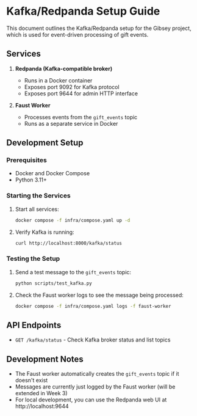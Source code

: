 # Kafka/Redpanda Setup Guide

This document outlines the Kafka/Redpanda setup for the Gibsey project, which is used for event-driven processing of gift events.

## Services

1. **Redpanda (Kafka-compatible broker)**
   - Runs in a Docker container
   - Exposes port 9092 for Kafka protocol
   - Exposes port 9644 for admin HTTP interface

2. **Faust Worker**
   - Processes events from the `gift_events` topic
   - Runs as a separate service in Docker

## Development Setup

### Prerequisites

- Docker and Docker Compose
- Python 3.11+

### Starting the Services

1. Start all services:
   ```bash
   docker compose -f infra/compose.yaml up -d
   ```

2. Verify Kafka is running:
   ```bash
   curl http://localhost:8000/kafka/status
   ```

### Testing the Setup

1. Send a test message to the `gift_events` topic:
   ```bash
   python scripts/test_kafka.py
   ```

2. Check the Faust worker logs to see the message being processed:
   ```bash
   docker compose -f infra/compose.yaml logs -f faust-worker
   ```

## API Endpoints

- `GET /kafka/status` - Check Kafka broker status and list topics

## Development Notes

- The Faust worker automatically creates the `gift_events` topic if it doesn't exist
- Messages are currently just logged by the Faust worker (will be extended in Week 3)
- For local development, you can use the Redpanda web UI at http://localhost:9644
